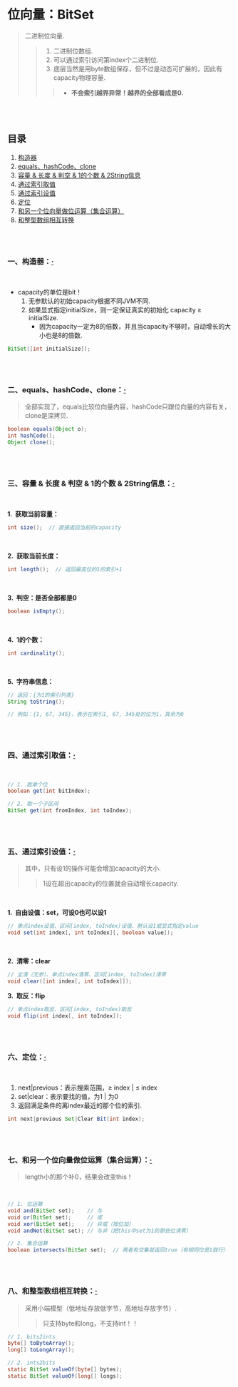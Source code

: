 # 位向量：BitSet
> 二进制位向量.
>
>> 1. 二进制位数组.
>> 2. 可以通过索引访问第index个二进制位.
>> 3. 底层当然是用byte数组保存，但不过是动态可扩展的，因此有capacity物理容量.
>>
>>> - **不会索引越界异常！越界的全部看成是0.**


<br><br>

## 目录

1. [构造器](#一构造器)
2. [equals、hashCode、clone](#二equalshashcodeclone)
3. [容量 & 长度 & 判空 & 1的个数 & 2String信息](#三容量--长度--判空--1的个数--2string信息)
4. [通过索引取值](#四通过索引取值)
5. [通过索引设值](#五通过索引设值)
6. [定位](#六定位)
7. [和另一个位向量做位运算（集合运算）](#七和另一个位向量做位运算集合运算)
8. [和整型数组相互转换](#八和整型数组相互转换)

<br><br>

### 一、构造器：[·](#目录)

<br>

- capacity的单位是bit！
   1. 无参默认的初始capacity根据不同JVM不同.
   2. 如果显式指定initialSize，则一定保证真实的初始化 capacity ≥ initialSize.
      - 因为capacity一定为8的倍数，并且当capacity不够时，自动增长的大小也是8的倍数.

```Java
BitSet([int initialSize]);
```

<br><br>

### 二、equals、hashCode、clone：[·](#目录)
> 全部实现了，equals比较位向量内容，hashCode只跟位向量的内容有关，clone是深拷贝.

```Java
boolean equals(Object o);
int hashCode();
Object clone();
```

<br><br>

### 三、容量 & 长度 & 判空 & 1的个数 & 2String信息：[·](#目录)

<br>

**1.&nbsp; 获取当前容量：**

```Java
int size();  // 直接返回当前的capacity
```

<br>

**2.&nbsp; 获取当前长度：**

```Java
int length();  // 返回最高位的1的索引+1
```

<br>

**3.&nbsp; 判空：是否全部都是0**

```Java
boolean isEmpty();
```

<br>

**4.&nbsp; 1的个数：**

```Java
int cardinality();
```

<br>

**5.&nbsp; 字符串信息：**

```Java
// 返回：{为1的索引列表}
String toString();

// 例如：{1, 67, 345}，表示在索引1, 67, 345处的位为1，其余为0
```

<br><br>

### 四、通过索引取值：[·](#目录)

<br>

```Java
// 1. 取单个位
boolean get(int bitIndex);

// 2. 取一个子区间
BitSet get(int fromIndex, int toIndex);
```

<br><br>

### 五、通过索引设值：[·](#目录)
> 其中，只有设1的操作可能会增加capacity的大小.
>
>> 1设在超出capacity的位置就会自动增长capacity.

<br>

**1.&nbsp; 自由设值：set，可设0也可以设1**

```Java
// 单点index设值、区间[index, toIndex)设值、默认设1或显式指定value
void set(int index[, int toIndex][, boolean value]);
```

<br>

**2.&nbsp; 清零：clear**

```Java
// 全清（无参）、单点index清零、区间[index, toIndex)清零
void clear([int index[, int toIndex]]);
```

**3.&nbsp; 取反：flip**

```Java
// 单点index取反、区间[index, toIndex)取反
void flip(int index[, int toIndex]);
```

<br><br>

### 六、定位：[·](#目录)

<br>

1. next|previous：表示搜索范围，≥ index | ≤ index
2. set|clear：表示要找的值，为1 | 为0
3. 返回满足条件的离index最近的那个位的索引.

```Java
int next|previous Set|Clear Bit(int index);
```

<br><br>

### 七、和另一个位向量做位运算（集合运算）：[·](#目录)
> length小的那个补0，结果会改变this！

<br>

```Java
// 1. 位运算
void and(BitSet set);    // 与
void or(BitSet set);     // 或
void xor(BitSet set);    // 异或（按位加）
void andNot(BitSet set); // 与非（把this中set为1的那些位清零）

// 2. 集合运算
boolean	intersects(BitSet set);  // 两者有交集就返回true（有相同位是1就行）
```

<br><br>

### 八、和整型数组相互转换：[·](#目录)
> 采用小端模型（低地址存放低字节，高地址存放字节）.
>
>> 只支持byte和long，不支持int！！

```Java
// 1. bits2ints
byte[] toByteArray();
long[] toLongArray();

// 2. ints2bits
static BitSet valueOf(byte[] bytes);
static BitSet valueOf(long[] longs);
```
